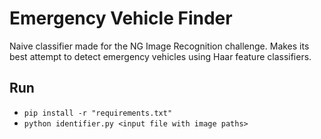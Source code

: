 # Emergency Vehicle Finder

Naive classifier made for the NG Image Recognition challenge.
Makes its best attempt to detect emergency vehicles using Haar feature classifiers.

## Run
  - `pip install -r "requirements.txt"`
  - `python identifier.py <input file with image paths>`
